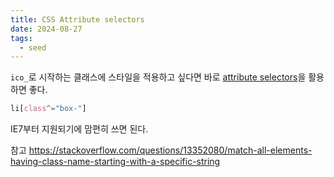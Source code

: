 ```yaml
---
title: CSS Attribute selectors
date: 2024-08-27
tags:
  - seed
---
```


`ico_`로 시작하는 클래스에 스타일을 적용하고 싶다면 바로 [attribute selectors](https://developer.mozilla.org/en-US/docs/Learn/CSS/Building_blocks/Selectors/Attribute_selectors)을 활용하면 좋다.

```css
li[class^="box-"]
```

IE7부터 지원되기에 맘편히 쓰면 된다.

참고
https://stackoverflow.com/questions/13352080/match-all-elements-having-class-name-starting-with-a-specific-string
